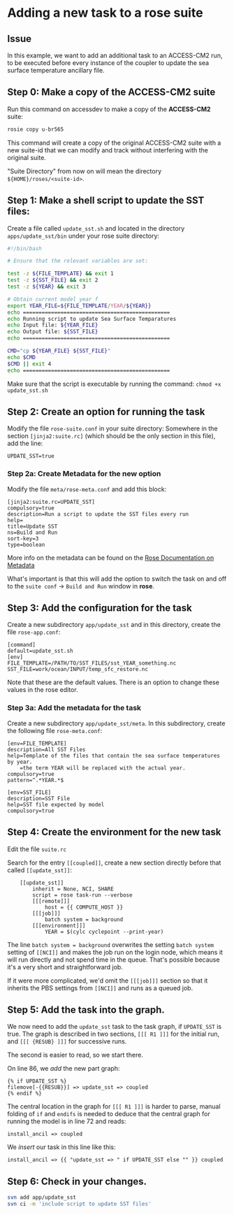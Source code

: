 # Adding a new task to a rose suite

## Issue
In this example, we want to add an additional task to an ACCESS-CM2 run, to be executed before every instance of the coupler to update the sea surface temperature ancillary file.

## Step 0: Make a copy of the ACCESS-CM2 suite
Run this command on accessdev to make a copy of the **ACCESS-CM2** suite:
```bash
rosie copy u-br565
```

This command will create a copy of the original ACCESS-CM2 suite with a new suite-id that we can modify and track without interfering with the original suite.

"Suite Directory" from now on will mean the directory `${HOME}/roses/<suite-id>`.

## Step 1: Make a shell script to update the SST files:
Create a file called `update_sst.sh` and located in the directory `apps/update_sst/bin` under your rose suite directory:

```bash
#!/bin/bash

# Ensure that the relevant variables are set:

test -z ${FILE_TEMPLATE} && exit 1
test -z ${SST_FILE} && exit 2
test -z ${YEAR} && exit 3

# Obtain current model year f
export YEAR_FILE=${FILE_TEMPLATE/YEAR/${YEAR}}
echo ===============================================
echo Running script to update Sea Surface Temparatures
echo Input file: ${YEAR_FILE}
echo Output file: ${SST_FILE}
echo ===============================================

CMD="cp ${YEAR_FILE} ${SST_FILE}"
echo $CMD
$CMD || exit 4
echo ===============================================
```

Make sure that the script is executable by running the command:
`chmod +x update_sst.sh`

## Step 2: Create an option for running the task

Modify the file `rose-suite.conf` in your suite directory:
Somewhere in the section `[jinja2:suite.rc]` (which should be the only section in this file), add the line:
```jinja2
UPDATE_SST=true
```

### Step 2a: Create Metadata for the new option
Modify the file `meta/rose-meta.conf` and add this block:
```jinja2
[jinja2:suite.rc=UPDATE_SST]
compulsory=true
description=Run a script to update the SST files every run
help=
title=Update SST
ns=Build and Run
sort-key=3
type=boolean
```
More info on the metadata can be found on the [Rose Documentation on Metadata](https://metomi.github.io/rose/doc/html/api/configuration/metadata.html)

What's important is that this will add the option to switch the task on and off to the `suite conf` -> `Build and Run` window in **rose**.

## Step 3: Add the configuration for the task
Create a new subdirectory `app/update_sst` and in this directory, create the file `rose-app.conf`:
```jinja2
[command]
default=update_sst.sh
[env]
FILE_TEMPLATE=/PATH/TO/SST_FILES/sst_YEAR_something.nc
SST_FILE=work/ocean/INPUT/temp_sfc_restore.nc
```

Note that these are the default values.
There is an option to change these values in the rose editor.

### Step 3a: Add the metadata for the task
Create a new subdirectory `app/update_sst/meta`. 
In this subdirectory, create the following file `rose-meta.conf`:
```jinja2
[env=FILE_TEMPLATE]
description=All SST Files
help=Template of the files that contain the sea surface temperatures by year.
    =the term YEAR will be replaced with the actual year.
compulsory=true
pattern=^.*YEAR.*$

[env=SST_FILE]
description=SST File
help=SST file expected by model
compulsory=true
```

## Step 4: Create the environment for the new task
Edit the file `suite.rc`

Search for the entry `[[coupled]]`, create a new section directly before that called `[[update_sst]]`:
```jinja2
    [[update_sst]]
        inherit = None, NCI, SHARE
        script = rose task-run --verbose
        [[[remote]]]
            host = {{ COMPUTE_HOST }}
        [[[job]]]
            batch system = background
        [[[environment]]]
            YEAR = $(cylc cyclepoint --print-year)
```

The line `batch system = background` overwrites the setting `batch system` setting of `[[NCI]]` and makes the job run on the login node, which means it will run directly and not spend time in the queue. That's possible because it's a very short and straightforward job. 

If it were more complicated, we'd omit the `[[[job]]]` section so that it inherits the PBS settings from `[[NCI]]` and runs as a queued job.

## Step 5: Add the task into the graph.
We now need to add the `update_sst` task to the task graph, if `UPDATE_SST` is true.
The graph is described in two sections, `[[[ R1 ]]]` for the initial run, and `[[[ {RESUB} ]]]` for successive runs.

The second is easier to read, so we start there.

On line 86, we *add* the new part graph:
```jinja2
{% if UPDATE_SST %} 
filemove[-{{RESUB}}] => update_sst => coupled 
{% endif %}
```

The central location in the graph for `[[[ R1 ]]]` is harder to parse, manual folding of `if` and `endifs` is needed to deduce that the central graph for running the model is in line 72 and reads:

```jinja2
install_ancil => coupled
```

We *insert* our task in this line like this:

```jinja2
install_ancil => {{ "update_sst => " if UPDATE_SST else "" }} coupled
```

## Step 6: Check in your changes.

```bash
svn add app/update_sst
svn ci -m 'include script to update SST files'
```

